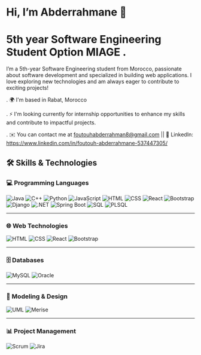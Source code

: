 # Hi, I’m Abderrahmane 👋                                                                                                                                                     

#  5th year Software Engineering Student Option MIAGE  . 

I’m a 5th-year Software Engineering student from Morocco, passionate about software development and specialized in building web applications. I love exploring new technologies  and am always eager to contribute to exciting projects!

. 🌍  I'm based in Rabat, Morocco

. ⚡  I'm looking currently for internship opportunities  to enhance my skills and contribute to impactful projects.

. ✉️  You can contact me at foutouhabderrahman8@gmail.com || 🔗 LinkedIn: https://www.linkedin.com/in/foutouh-abderrahmane-537447305/



## 🛠️ Skills & Technologies

### 💻 Programming Languages
![Java](https://img.shields.io/badge/Java-ED8B00?style=flat-square&logo=java&logoColor=white)
![C++](https://img.shields.io/badge/C++-00599C?style=flat-square&logo=c%2B%2B&logoColor=white)
![Python](https://img.shields.io/badge/Python-3776AB?style=flat-square&logo=python&logoColor=white)
![JavaScript](https://img.shields.io/badge/JavaScript-F7DF1E?style=flat-square&logo=javascript&logoColor=black)
![HTML](https://img.shields.io/badge/HTML5-E34F26?style=flat-square&logo=html5&logoColor=white)
![CSS](https://img.shields.io/badge/CSS3-1572B6?style=flat-square&logo=css3&logoColor=white)
![React](https://img.shields.io/badge/React-61DAFB?style=flat-square&logo=react&logoColor=black)
![Bootstrap](https://img.shields.io/badge/Bootstrap-7952B3?style=flat-square&logo=bootstrap&logoColor=white)
![Django](https://img.shields.io/badge/Django-092E20?style=flat-square&logo=django&logoColor=white)
![.NET](https://img.shields.io/badge/.NET-512BD4?style=flat-square&logo=dotnet&logoColor=white)
![Spring Boot](https://img.shields.io/badge/Spring%20Boot-6DB33F?style=flat-square&logo=spring&logoColor=white)
![SQL](https://img.shields.io/badge/SQL-4479A1?style=flat-square&logo=postgresql&logoColor=white)
![PLSQL](https://img.shields.io/badge/PLSQL-F80000?style=flat-square&logo=oracle&logoColor=white)

---

### 🌐 Web Technologies
![HTML](https://img.shields.io/badge/HTML5-E34F26?style=flat-square&logo=html5&logoColor=white)
![CSS](https://img.shields.io/badge/CSS3-1572B6?style=flat-square&logo=css3&logoColor=white)
![React](https://img.shields.io/badge/React-61DAFB?style=flat-square&logo=react&logoColor=black)
![Bootstrap](https://img.shields.io/badge/Bootstrap-7952B3?style=flat-square&logo=bootstrap&logoColor=white)

---

### 🗄️ Databases
![MySQL](https://img.shields.io/badge/MySQL-4479A1?style=flat-square&logo=mysql&logoColor=white)
![Oracle](https://img.shields.io/badge/Oracle-F80000?style=flat-square&logo=oracle&logoColor=white)

---

### 📐 Modeling & Design
![UML](https://img.shields.io/badge/UML-007396?style=flat-square&logo=plantuml&logoColor=white)
![Merise](https://img.shields.io/badge/Merise-FF6600?style=flat-square)

---

### 📊 Project Management
![Scrum](https://img.shields.io/badge/Scrum-1ABC9C?style=flat-square)
![Jira](https://img.shields.io/badge/Jira-0052CC?style=flat-square&logo=jira&logoColor=white)
